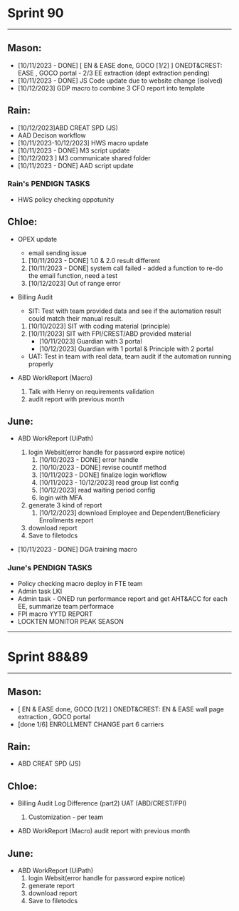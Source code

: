 # Sprint 90
---
## Mason:
- [10/11/2023 - DONE] [ EN & EASE done, GOCO [1/2] ] ONEDT&CREST:  EASE  , GOCO portal - 2/3 EE extraction (dept extraction pending)
- [10/11/2023 - DONE] JS Code update due to website change (isolved)
- [10/12/2023] GDP macro to combine 3 CFO report into template

## Rain:
- [10/12/2023]ABD CREAT SPD (JS)
- AAD Decison workflow
- [10/11/2023-10/12/2023] HWS macro update
- [10/11/2023 - DONE] M3 script update
- [10/12/2023 ] M3 communicate shared folder
- [10/11/2023 - DONE] AAD script update

### Rain's PENDIGN TASKS
- HWS policy checking oppotunity

## Chloe:
- OPEX update
    - email sending issue
    1. [10/11/2023 - DONE] 1.0 & 2.0 result different
    2. [10/11/2023 - DONE] system call failed - added a function to re-do the email function, need a test
    3. [10/12/2023] Out of range error 

- Billing Audit
    - SIT: Test with team provided data and see if the automation result could match their manual result.
    1. [10/10/2023] SIT with coding material (principle)
    2. [10/11/2023] SIT with FPI/CREST/ABD provided material
        - [10/11/2023]  Guardian with 3 portal
        - [10/12/2023]  Guardian with 1 portal & Principle with 2 portal
    - UAT: Test in team with real data, team audit if the automation running properly

- ABD WorkReport (Macro)
    1. Talk with Henry on requirements validation
    2. audit report with previous month


## June:
- ABD WorkReport (UiPath)
    1. login Websit(error handle for password expire notice)
        1.  [10/10/2023 - DONE] error handle
        2.  [10/10/2023 - DONE] revise countif method
        3.  [10/11/2023 - DONE] finalize login workflow
        4.  [10/11/2023 - 10/12/2023] read group list config
        5.  [10/12/2023] read waiting period config
        4.  login with MFA
    2. generate 3 kind of report
        1. [10/12/2023] download Employee and Dependent/Beneficiary Enrollments report
    3. download report
    4. Save to filetodcs

- [10/11/2023 - DONE] DGA training macro

### June's PENDIGN TASKS
- Policy checking macro deploy in FTE team
- Admin task LKI
- Admin task - ONED run performance report and get AHT&ACC for each EE, summarize team performace
- FPI macro YYTD REPORT
- LOCKTEN MONITOR PEAK SEASON



---
# Sprint 88&89
---
## Mason:
- [ EN & EASE done, GOCO [1/2] ] ONEDT&CREST: EN & EASE wall page extraction , GOCO portal
- [done 1/6] ENROLLMENT CHANGE part 6 carriers

## Rain:
- ABD CREAT SPD (JS)

## Chloe:
- Billing Audit
Log Difference (part2) UAT (ABD/CREST/FPI)
    1. Customization - per team

- ABD WorkReport (Macro)
audit report with previous month

## June:
- ABD WorkReport (UiPath)
    1. login Websit(error handle for password expire notice)
    2. generate report
    3. download report
    4. Save to filetodcs
